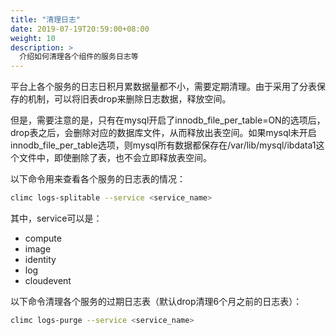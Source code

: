 ```yaml
---
title: "清理日志"
date: 2019-07-19T20:59:00+08:00
weight: 10
description: >
  介绍如何清理各个组件的服务日志等
---
```



平台上各个服务的日志日积月累数据量都不小，需要定期清理。由于采用了分表保存的机制，可以将旧表drop来删除日志数据，释放空间。

但是，需要注意的是，只有在mysql开启了innodb_file_per_table=ON的选项后，drop表之后，会删除对应的数据库文件，从而释放出表空间。如果mysql未开启innodb_file_per_table选项，则mysql所有数据都保存在/var/lib/mysql/ibdata1这个文件中，即使删除了表，也不会立即释放表空间。

以下命令用来查看各个服务的日志表的情况：

```bash
climc logs-splitable --service <service_name>
```

其中，service可以是：

* compute
* image
* identity
* log
* cloudevent

以下命令清理各个服务的过期日志表（默认drop清理6个月之前的日志表）：

```bash
climc logs-purge --service <service_name>
```
